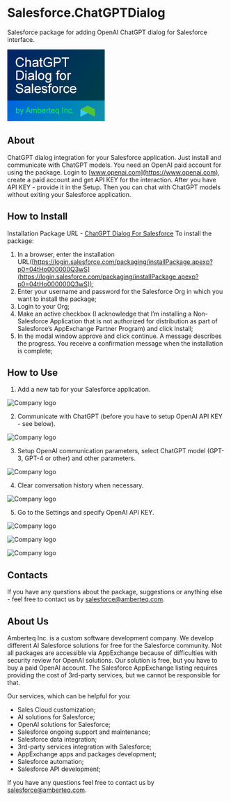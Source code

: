 # Salesforce.ChatGPTDialog
Salesforce package for adding OpenAI ChatGPT dialog for Salesforce interface.

![Company logo](https://github.com/Amberteq/Salesforce.ChatGPTDialog/blob/media/image/Logo.png)

## About

ChatGPT dialog integration for your Salesforce application. Just install and communicate with ChatGPT models. You need an OpenAI paid account for using the package. Login to [www.openai.com](https://www.openai.com), create a paid account and get API KEY for the interaction. After you have API KEY - provide it in the Setup. Then you can chat with ChatGPT models without exiting your Salesforce application.

## How to Install

Installation Package URL - [ChatGPT Dialog For Salesforce](https://login.salesforce.com/packaging/installPackage.apexp?p0=04tHo000000Q3wS)
To install the package:
  1. In a browser, enter the installation URL([https://login.salesforce.com/packaging/installPackage.apexp?p0=04tHo000000Q3wS](https://login.salesforce.com/packaging/installPackage.apexp?p0=04tHo000000Q3wS));
  2. Enter your username and password for the Salesforce Org in which you want to install the package;
  3. Login to your Org;
  4. Make an active checkbox (I acknowledge that I’m installing a Non-Salesforce Application that is not authorized for distribution as part of Salesforce’s AppExchange Partner Program) and click Install;
  5. In the modal window approve and click continue. A message describes the progress. You receive a confirmation message when the installation is complete;

## How to Use

  1. Add a new tab for your Salesforce application.

  ![Company logo](https://github.com/Salesforce.ChatGPTDialog/blob/media/image/Setup1.png)

  2. Communicate with ChatGPT (before you have to setup OpenAI API KEY - see below).

  ![Company logo](https://github.com/Salesforce.ChatGPTDialog/blob/media/image/Setup2.png)
  
  3. Setup OpenAI communication parameters, select ChatGPT model (GPT-3, GPT-4 or other) and other parameters.

  ![Company logo](https://github.com/Salesforce.ChatGPTDialog/blob/media/image/Setup3.png)
  
  4. Clear conversation history when necessary.

  ![Company logo](https://github.com/Salesforce.ChatGPTDialog/blob/media/image/Setup4.png)
  
  5. Go to the Settings and specify OpenAI API KEY.

  ![Company logo](https://github.com/Salesforce.ChatGPTDialog/blob/media/image/Setup5.png)

  ![Company logo](https://github.com/Salesforce.ChatGPTDialog/blob/media/image/Setup6.png)

  ![Company logo](https://github.com/Salesforce.ChatGPTDialog/blob/media/image/Setup7.png)

## Contacts

If you have any questions about the package, suggestions or anything else - feel free to contact us by [salesforce@amberteq.com](salesforce@amberteq.com). 

## About Us

Amberteq Inc. is a custom software development company. We develop different AI Salesforce solutions for free for the Salesforce community. Not all packages are accessible via AppExchange because of difficulties with security review for OpenAI solutions. Our solution is free, but you have to buy a paid OpenAI account. The Salesforce AppExchange listing requires providing the cost of 3rd-party services, but we cannot be responsible for that.

Our services, which can be helpful for you:

  - Sales Cloud customization;
  - AI solutions for Salesforce;
  - OpenAI solutions for Salesforce;
  - Salesforce ongoing support and maintenance;
  - Salesforce data integration;
  - 3rd-party services integration with Salesforce;
  - AppExchange apps and packages development;
  - Salesforce automation;
  - Salesforce API development;

If you have any questions feel free to contact us by [salesforce@amberteq.com](salesforce@amberteq.com).
